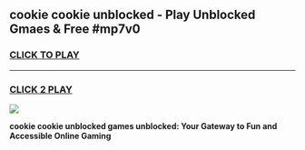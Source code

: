 
## cookie cookie unblocked - Play Unblocked Gmaes & Free #mp7v0
<h3>
<a href="https://news.freeplayer.one?title=cookie_cookie_unblocked&ref=24F">CLICK TO PLAY</a></h3>
<hr>

<h3>
<a href="https://news.freeplayer.one?title=cookie_cookie_unblocked&ref=24F">CLICK 2 PLAY</a>
  
</h3>

<a href="https://news.freeplayer.one?title=cookie_cookie_unblocked&ref=24F/"><img src="https://clearcache.store/games.png"></a>


**cookie cookie unblocked games unblocked: Your Gateway to Fun and Accessible Online Gaming**

